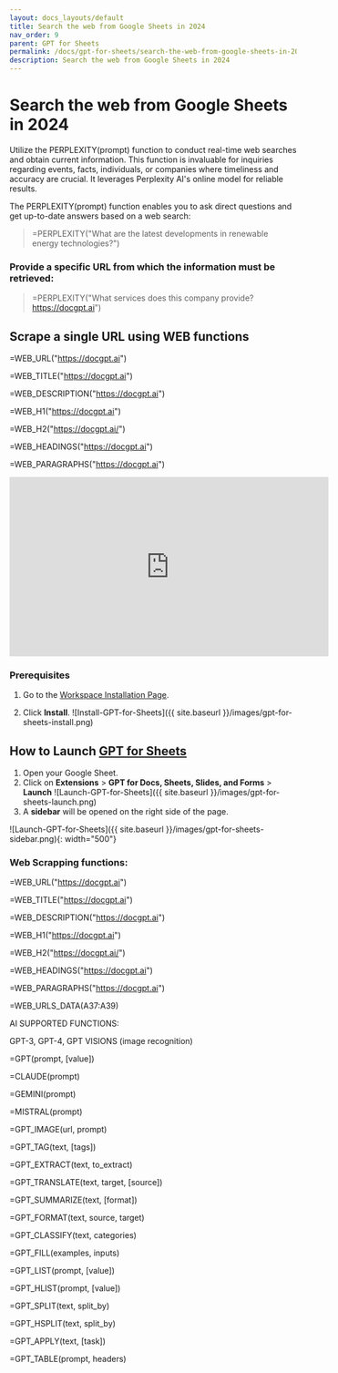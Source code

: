 ```yaml
---
layout: docs_layouts/default
title: Search the web from Google Sheets in 2024
nav_order: 9
parent: GPT for Sheets
permalink: /docs/gpt-for-sheets/search-the-web-from-google-sheets-in-2024
description: Search the web from Google Sheets in 2024
---
```


# Search the web from Google Sheets in 2024


Utilize the PERPLEXITY(prompt) function to conduct real-time web searches and obtain current information. This function is invaluable for inquiries regarding events, facts, individuals, or companies where timeliness and accuracy are crucial. It leverages Perplexity AI's online model for reliable results.

The PERPLEXITY(prompt) function enables you to ask direct questions and get up-to-date answers based on a web search:

> =PERPLEXITY("What are the latest developments in renewable energy technologies?")

### Provide a specific URL from which the information must be retrieved:

> =PERPLEXITY("What services does this company provide? https://docgpt.ai")


## Scrape a single URL using WEB functions

=WEB_URL("https://docgpt.ai")

=WEB_TITLE("https://docgpt.ai")

=WEB_DESCRIPTION("https://docgpt.ai")

=WEB_H1("https://docgpt.ai")

=WEB_H2("https://docgpt.ai/")

=WEB_HEADINGS("https://docgpt.ai")

=WEB_PARAGRAPHS("https://docgpt.ai")

<iframe width="560" height="315" src="https://www.youtube.com/embed/Bn6UzkrCaBs?si=fFzBXX0kb823Ej-f" title="YouTube video player" frameborder="0" allow="accelerometer; autoplay; clipboard-write; encrypted-media; gyroscope; picture-in-picture; web-share" referrerpolicy="strict-origin-when-cross-origin" allowfullscreen></iframe>

### Prerequisites

1. Go to the [Workspace Installation Page](https://workspace.google.com/u/0/marketplace/app/gpt_for_sheets_docs_forms_slides/466607203252).

2. Click **Install**. ![Install-GPT-for-Sheets]({{ site.baseurl }}/images/gpt-for-sheets-install.png)

## How to Launch <a href="/gpt-for-sheets/">GPT for Sheets</a>

1. Open your Google Sheet.
2. Click on **Extensions** > **GPT for Docs, Sheets, Slides, and Forms** > **Launch** ![Launch-GPT-for-Sheets]({{ site.baseurl }}/images/gpt-for-sheets-launch.png)
3. A **sidebar** will be opened on the right side of the page.

![Launch-GPT-for-Sheets]({{ site.baseurl }}/images/gpt-for-sheets-sidebar.png){: width="500"}




### Web Scrapping functions:

=WEB_URL("https://docgpt.ai")

=WEB_TITLE("https://docgpt.ai")

=WEB_DESCRIPTION("https://docgpt.ai")

=WEB_H1("https://docgpt.ai")

=WEB_H2("https://docgpt.ai/")

=WEB_HEADINGS("https://docgpt.ai")

=WEB_PARAGRAPHS("https://docgpt.ai")

=WEB_URLS_DATA(A37:A39)


AI SUPPORTED FUNCTIONS:

GPT-3, GPT-4, GPT VISIONS (image recognition)

=GPT(prompt, [value])

=CLAUDE(prompt)

=GEMINI(prompt)

=MISTRAL(prompt)

=GPT_IMAGE(url, prompt)

=GPT_TAG(text, [tags])

=GPT_EXTRACT(text, to_extract)

=GPT_TRANSLATE(text, target, [source])

=GPT_SUMMARIZE(text, [format])

=GPT_FORMAT(text, source, target)

=GPT_CLASSIFY(text, categories)

=GPT_FILL(examples, inputs)

=GPT_LIST(prompt, [value])

=GPT_HLIST(prompt, [value])

=GPT_SPLIT(text, split_by)

=GPT_HSPLIT(text, split_by)

=GPT_APPLY(text, [task])

=GPT_TABLE(prompt, headers)

